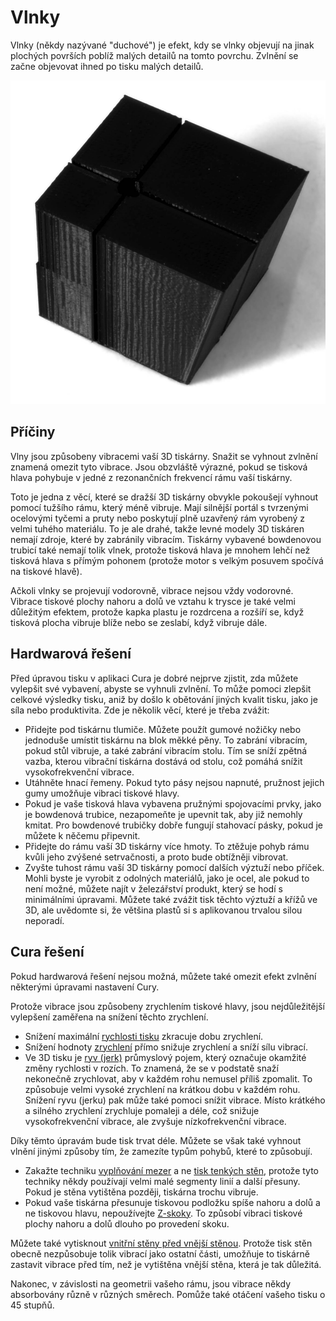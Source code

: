 Vlnky
====
Vlnky (někdy nazývané "duchové") je efekt, kdy se vlnky objevují na jinak plochých površích poblíž malých detailů na tomto povrchu. Zvlnění se začne objevovat ihned po tisku malých detailů.

![Zvlnění na povrchu](../../../articles/images/ringing.jpg)

Příčiny
----
Vlny jsou způsobeny vibracemi vaší 3D tiskárny. Snažit se vyhnout zvlnění znamená omezit tyto vibrace. Jsou obzvláště výrazné, pokud se tisková hlava pohybuje v jedné z rezonančních frekvencí rámu vaší tiskárny.

Toto je jedna z věcí, které se dražší 3D tiskárny obvykle pokoušejí vyhnout pomocí tužšího rámu, který méně vibruje. Mají silnější portál s tvrzenými ocelovými tyčemi a pruty nebo poskytují plně uzavřený rám vyrobený z velmi tuhého materiálu. To je ale drahé, takže levné modely 3D tiskáren nemají zdroje, které by zabránily vibracím. Tiskárny vybavené bowdenovou trubicí také nemají tolik vlnek, protože tisková hlava je mnohem lehčí než tisková hlava s přímým pohonem (protože motor s velkým posuvem spočívá na tiskové hlavě).

Ačkoli vlnky se projevují vodorovně, vibrace nejsou vždy vodorovné. Vibrace tiskové plochy nahoru a dolů ve vztahu k trysce je také velmi důležitým efektem, protože kapka plastu je rozdrcena a rozšíří se, když tisková plocha vibruje blíže nebo se zeslabí, když vibruje dále.

Hardwarová řešení
----
Před úpravou tisku v aplikaci Cura je dobré nejprve zjistit, zda můžete vylepšit své vybavení, abyste se vyhnuli zvlnění. To může pomoci zlepšit celkové výsledky tisku, aniž by došlo k obětování jiných kvalit tisku, jako je síla nebo produktivita. Zde je několik věcí, které je třeba zvážit:
* Přidejte pod tiskárnu tlumiče. Můžete použít gumové nožičky nebo jednoduše umístit tiskárnu na blok měkké pěny. To zabrání vibracím, pokud stůl vibruje, a také zabrání vibracím stolu. Tím se sníží zpětná vazba, kterou vibrační tiskárna dostává od stolu, což pomáhá snížit vysokofrekvenční vibrace.
* Utáhněte hnací řemeny. Pokud tyto pásy nejsou napnuté, pružnost jejich gumy umožňuje vibraci tiskové hlavy.
* Pokud je vaše tisková hlava vybavena pružnými spojovacími prvky, jako je bowdenová trubice, nezapomeňte je upevnit tak, aby již nemohly kmitat. Pro bowdenové trubičky dobře fungují stahovací pásky, pokud je můžete k něčemu připevnit.
* Přidejte do rámu vaší 3D tiskárny více hmoty. To ztěžuje pohyb rámu kvůli jeho zvýšené setrvačnosti, a proto bude obtížněji vibrovat.
* Zvyšte tuhost rámu vaší 3D tiskárny pomocí dalších výztuží nebo příček. Mohli byste je vyrobit z odolných materiálů, jako je ocel, ale pokud to není možné, můžete najít v železářství produkt, který se hodí s minimálními úpravami. Můžete také zvážit tisk těchto výztuží a křížů ve 3D, ale uvědomte si, že většina plastů si s aplikovanou trvalou silou neporadí.

Cura řešení
----
Pokud hardwarová řešení nejsou možná, můžete také omezit efekt zvlnění některými úpravami nastavení Cury.

Protože vibrace jsou způsobeny zrychlením tiskové hlavy, jsou nejdůležitější vylepšení zaměřena na snížení těchto zrychlení.
* Snížení maximální [rychlosti tisku](../speed/speed_print.md) zkracuje dobu zrychlení.
* Snížení hodnoty [zrychlení](../speed/acceleration_print.md) přímo snižuje zrychlení a sníží sílu vibrací.
* Ve 3D tisku je [ryv (jerk)](../speed/jerk_print.md) průmyslový pojem, který označuje okamžité změny rychlosti v rozích. To znamená, že se v podstatě snaží nekonečně zrychlovat, aby v každém rohu nemusel příliš zpomalit. To způsobuje velmi vysoké zrychlení na krátkou dobu v každém rohu. Snížení ryvu (jerku) pak může také pomoci snížit vibrace. Místo krátkého a silného zrychlení zrychluje pomaleji a déle, což snižuje vysokofrekvenční vibrace, ale zvyšuje nízkofrekvenční vibrace.

Díky těmto úpravám bude tisk trvat déle. Můžete se však také vyhnout vlnění jinými způsoby tím, že zamezíte typům pohybů, které to způsobují.
* Zakažte techniku ​​[vyplňování mezer](../shell/fill_perimeter_gaps.md) a ne [tisk tenkých stěn](../shell/fill_outline_gaps.md), protože tyto techniky někdy používají velmi malé segmenty linií a další přesuny. Pokud je stěna vytištěna později, tiskárna trochu vibruje.
* Pokud vaše tiskárna přesunuje tiskovou podložku spíše nahoru a dolů a ne tiskovou hlavu, nepoužívejte [Z-skoky](../travel/retraction_hop_enabled.md). To způsobí vibraci tiskové plochy nahoru a dolů dlouho po provedení skoku.

Můžete také vytisknout [vnitřní stěny před vnější stěnou](../shell/outer_inset_first.md). Protože tisk stěn obecně nezpůsobuje tolik vibrací jako ostatní části, umožňuje to tiskárně zastavit vibrace před tím, než je vytištěna vnější stěna, která je tak důležitá.

Nakonec, v závislosti na geometrii vašeho rámu, jsou vibrace někdy absorbovány různě v různých směrech. Pomůže také otáčení vašeho tisku o 45 stupňů.